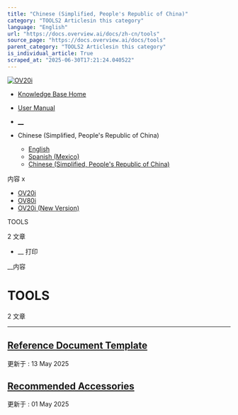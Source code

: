 ```yaml
---
title: "Chinese (Simplified, People's Republic of China)"
category: "TOOLS2 Articlesin this category"
language: "English"
url: "https://docs.overview.ai/docs/zh-cn/tools"
source_page: "https://docs.overview.ai/docs/tools"
parent_category: "TOOLS2 Articlesin this category"
is_individual_article: True
scraped_at: "2025-06-30T17:21:24.040522"
---
```


[ ![OV20i](https://cdn.document360.io/logo/863daf20-40fe-49e9-9c91-e3c6cfba55d1/2e22ebf07a24460d8065cff0cb46d3d4-OverviewLogo.png) ](https://www.overview.ai)

  * [Knowledge Base Home](https://docs.overview.ai)
  * [User Manual](https://docs.overview.ai/docs)



  * [ __](/v1/zh-cn)
  * Chinese \(Simplified, People's Republic of China\)

    * [ English ](/docs/en/tools "en")
    * [ Spanish \(Mexico\) ](/docs/es-mx/tools "es-mx")
    * [ Chinese \(Simplified, People's Republic of China\) ](/docs/zh-cn/tools "zh-cn")




内容 x

  * [ OV20i  ](start-here)
  * [ OV80i  ](start-here-1)
  * [ OV20i \(New Version\)  ](faq)



TOOLS

2 文章 




  *  __ 打印




 __内容

# TOOLS

2 文章 

* * *

## [Reference Document Template](/docs/zh-cn/reference-document-template)

更新于 : 13 May 2025

## [Recommended Accessories](/docs/zh-cn/recommended-accessories-2)

更新于 : 01 May 2025

